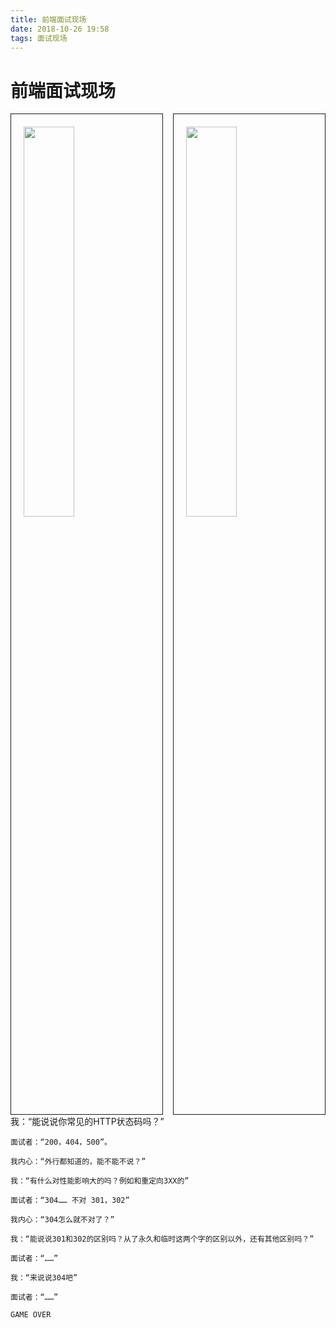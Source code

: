 ```yaml
---
title: 前端面试现场
date: 2018-10-26 19:58
tags: 面试现场
---
```


# 前端面试现场

<img src="http://47.88.49.197:10991/static/images/c67a86a7024fcdb5a298bb37eff9a107" width="40%" style="padding: 20px; border: 1px solid;">
<img src="http://47.88.49.197:10991/static/images/367ca753ccf0344a966388b1ab9d5354" width="40%" style="float: right; padding: 20px; border: 1px solid;">
<div style="clear: both"></div>
我：“能说说你常见的HTTP状态码吗？”

	面试者：“200，404，500”。
	
	我内心：“外行都知道的，能不能不说？”
	
	我：“有什么对性能影响大的吗？例如和重定向3XX的”
	
	面试者：“304…… 不对 301，302”
	
	我内心：“304怎么就不对了？”
	
	我：“能说说301和302的区别吗？从了永久和临时这两个字的区别以外，还有其他区别吗？”
	
	面试者：“……”
	
	我：“来说说304吧”
	
	面试者：“……”
	
	GAME OVER

